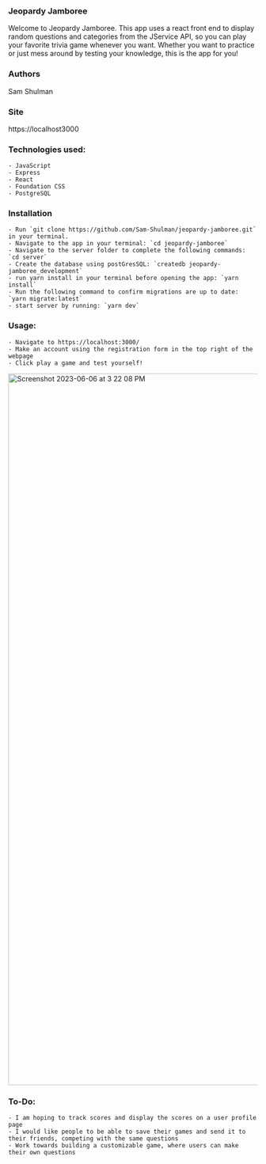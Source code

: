 ### Jeopardy Jamboree
Welcome to Jeopardy Jamboree. This app uses a react front end to display random questions and categories from the JService API, so
you can play your favorite trivia game whenever you want. Whether you want to practice or just mess around by testing your knowledge,
this is the app for you!

### Authors
Sam Shulman

### Site
https://localhost3000

### Technologies used: 
    - JavaScript
    - Express
    - React
    - Foundation CSS
    - PostgreSQL

### Installation
    - Run `git clone https://github.com/Sam-Shulman/jeopardy-jamboree.git` in your terminal.
    - Navigate to the app in your terminal: `cd jeopardy-jamboree`
    - Navigate to the server folder to complete the following commands: `cd server`
    - Create the database using postGresSQL: `createdb jeopardy-jamboree_development`
    - run yarn install in your terminal before opening the app: `yarn install`
    - Run the following command to confirm migrations are up to date: `yarn migrate:latest`
    - start server by running: `yarn dev`

### Usage:
    - Navigate to https://localhost:3000/
    - Make an account using the registration form in the top right of the webpage
    - Click play a game and test yourself!

<img width="1439" alt="Screenshot 2023-06-06 at 3 22 08 PM" src="https://github.com/Sam-Shulman/jeopardy-jamboree/assets/122935111/f2efac6f-7db7-4f1d-99fb-a832ae7f80ba">



### To-Do:
    - I am hoping to track scores and display the scores on a user profile page
    - I would like people to be able to save their games and send it to their friends, competing with the same questions
    - Work towards building a customizable game, where users can make their own questions

